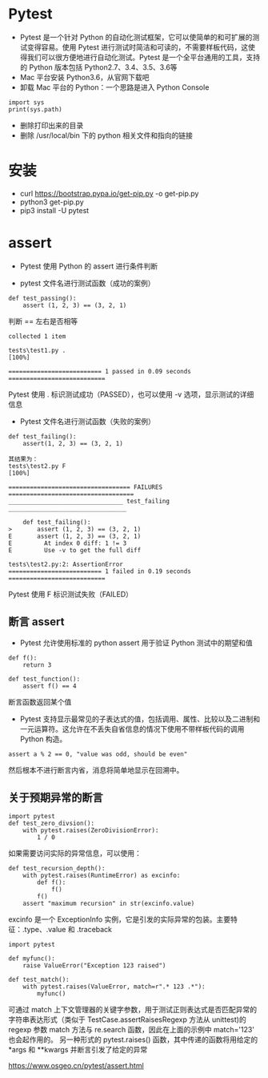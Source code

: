 # Pytest
- Pytest 是一个针对 Python 的自动化测试框架，它可以使简单的和可扩展的测试变得容易。使用 Pytest 进行测试时简洁和可读的，不需要样板代码，这使得我们可以很方便地进行自动化测试。Pytest 是一个全平台通用的工具，支持的 Python 版本包括 Python2.7、3.4、3.5、3.6等
- Mac 平台安装 Python3.6，从官网下载吧
- 卸载 Mac 平台的 Python：一个思路是进入 Python Console
```
import sys
print(sys.path)
```
- 删除打印出来的目录
- 删除 /usr/local/bin 下的 python 相关文件和指向的链接

# 安装
- curl https://bootstrap.pypa.io/get-pip.py -o get-pip.py
- python3 get-pip.py
- pip3 install -U pytest

# assert

- Pytest 使用 Python 的 assert 进行条件判断

- pytest 文件名进行测试函数（成功的案例）

```
def test_passing():
	assert (1, 2, 3) == (3, 2, 1)
```
判断 == 左右是否相等

```
collected 1 item

tests\test1.py .                                                         [100%]

========================== 1 passed in 0.09 seconds ===========================
```
Pytest 使用 . 标识测试成功（PASSED），也可以使用 -v 选项，显示测试的详细信息

- Pytest 文件名进行测试函数（失败的案例）
```
def test_failing():
	assert(1, 2, 3) == (3, 2, 1)

其结果为：
tests\test2.py F                                                         [100%]

================================== FAILURES ===================================
________________________________ test_failing _________________________________

    def test_failing():
>       assert (1, 2, 3) == (3, 2, 1)
E       assert (1, 2, 3) == (3, 2, 1)
E         At index 0 diff: 1 != 3
E         Use -v to get the full diff

tests\test2.py:2: AssertionError
========================== 1 failed in 0.19 seconds ===========================
```
Pytest 使用 F 标识测试失败（FAILED）



##

## 断言 assert
- Pytest 允许使用标准的 python assert 用于验证 Python 测试中的期望和值
```
def f():
	return 3

def test_function():
	assert f() == 4
```
断言函数返回某个值

- Pytest 支持显示最常见的子表达式的值，包括调用、属性、比较以及二进制和一元运算符。这允许在不丢失自省信息的情况下使用不带样板代码的调用 Python 构造。
```
assert a % 2 == 0, "value was odd, should be even"
```
然后根本不进行断言内省，消息将简单地显示在回溯中。


## 关于预期异常的断言
```
import pytest
def test_zero_divsion():
	with pytest.raises(ZeroDivisionError):
		1 / 0
```
如果需要访问实际的异常信息，可以使用：
```
def test_recursion_depth():
	with pytest.raises(RuntimeError) as excinfo:
		def f():
			f()
		f()
	assert "maximum recursion" in str(excinfo.value)
```
excinfo 是一个 ExceptionInfo 实例，它是引发的实际异常的包装。主要特征：.type、.value 和 .traceback
```
import pytest

def myfunc():
	raise ValueError("Exception 123 raised")

def test_match():
	with pytest.raises(ValueError, match=r".* 123 .*"):
		myfunc()
```
可通过 match 上下文管理器的关键字参数，用于测试正则表达式是否匹配异常的字符串表达形式（类似于 TestCase.assertRaisesRegexp 方法从 unittest)的 regexp 参数 match 方法与 re.search 函数，因此在上面的示例中 match='123' 也会起作用的。
另一种形式的 pytest.raises() 函数，其中传递的函数将用给定的 *args 和 **kwargs 并断言引发了给定的异常

https://www.osgeo.cn/pytest/assert.html